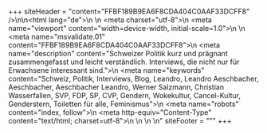 +++
siteHeader = "content=\"FFBF189B9EA6F8CDA404C0AAF33DCFF8\" />\\n\\n<html lang=\"de\">\\n \\n <meta charset=\"utf-8\">\\n <meta name=\"viewport\" content=\"width=device-width, initial-scale=1.0\">\\n <title>leosperspektive</title>\\n <meta name=\"msvalidate.01\" content=\"FFBF189B9EA6F8CDA404C0AAF33DCFF8\">\\n <meta name=\"description\" content=\"Schweizer Politik kurz und prägnant zusammengefasst und leicht verständlich. Interviews, die nicht nur für Erwachsene interessant sind.\">\\n <meta name=\"keywords\" content=\"Schweiz, Politik, Interviews, Blog, Leandro, Leandro Aeschbacher, Aeschbacher, Aeschbacher Leandro, Werner Salzmann, Christian Wasserfallen, SVP, FDP, SP, CVP, Gendern, Wokekultur, Cancel-Kultur, Genderstern, Toiletten für alle, Feminismus\">\\n <meta name=\"robots\" content=\"index, follow\">\\n <meta http-equiv=\"Content-Type\" content=\"text/html; charset=utf-8\">\\n \\n \\n \\n\" siteFooter = \"\""
+++
